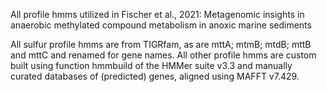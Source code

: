 All profile hmms utilized in Fischer et al., 2021: Metagenomic insights in anaerobic methylated compound metabolism in anoxic marine sediments 

All sulfur profile hmms are from TIGRfam, as are mttA; mtmB; mtdB; mttB and mttC and renamed for gene names. All other profile hmms are custom built using function hmmbuild of the HMMer suite v3.3 and manually curated databases of (predicted) genes, aligned using MAFFT v7.429.
